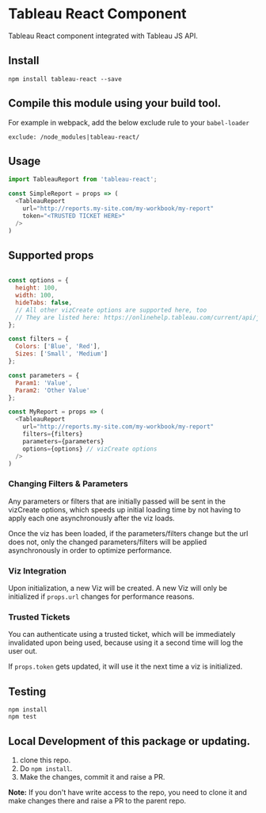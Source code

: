 # Tableau React Component
Tableau React component integrated with Tableau JS API.

## Install

```
npm install tableau-react --save
```

## Compile this module using your build tool.
 For example in webpack, add the below exclude rule to your `babel-loader`
 
```
exclude: /node_modules|tableau-react/
```

## Usage
```js
import TableauReport from 'tableau-react';

const SimpleReport = props => (
  <TableauReport
    url="http://reports.my-site.com/my-workbook/my-report"
    token="<TRUSTED TICKET HERE>"
  />
)
```

## Supported props
```js

const options = {
  height: 100,
  width: 100,
  hideTabs: false,
  // All other vizCreate options are supported here, too
  // They are listed here: https://onlinehelp.tableau.com/current/api/js_api/en-us/JavaScriptAPI/js_api_ref.htm#ref_head_9
};

const filters = {
  Colors: ['Blue', 'Red'],
  Sizes: ['Small', 'Medium']
};

const parameters = {
  Param1: 'Value',
  Param2: 'Other Value'
};

const MyReport = props => (
  <TableauReport
    url="http://reports.my-site.com/my-workbook/my-report"
    filters={filters}
    parameters={parameters}
    options={options} // vizCreate options
  />
)
```

### Changing Filters & Parameters

Any parameters or filters that are initially passed will be sent in the
vizCreate options, which speeds up initial loading time by not having to apply
each one asynchronously after the viz loads.

Once the viz has been loaded, if the parameters/filters change but the url
does not, only the changed parameters/filters will be applied asynchronously in
order to optimize performance.


### Viz Integration
Upon initialization, a new Viz will be created. A new Viz will only be
initialized if `props.url` changes for performance reasons.

### Trusted Tickets

You can authenticate using a trusted ticket, which will be immediately
invalidated upon being used, because using it a second time will log the user
out.

If `props.token` gets updated, it will use it the next time a viz is initialized.

## Testing
```
npm install
npm test
```


## Local Development of this package or updating.

  1. clone this repo.
  2. Do `npm install`.
  3. Make the changes, commit it and raise a PR.

  **Note:** If you don't have write access to the repo, you need to clone it and make changes there and raise a PR to the parent repo.

